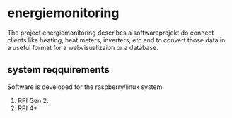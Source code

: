 # energiemonitoring
The project energiemonitoring describes a softwareprojekt do connect clients like heating, heat meters, inverters, etc and to convert those data in a useful format for a webvisualizaion or a database.
## system reqquirements
Software is developed for the raspberry/linux system.
1. RPI Gen 2.
2. RPI 4+
